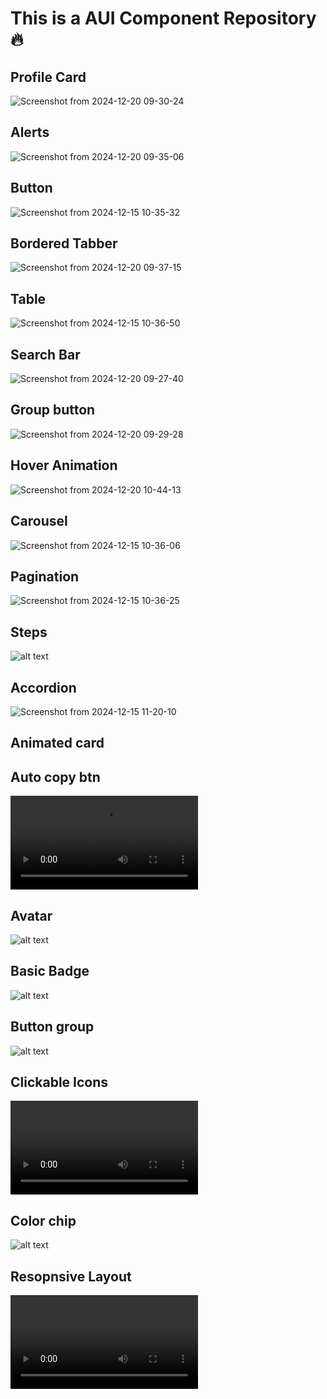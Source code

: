 # This is a AUI Component Repository 🔥

## Profile Card

![Screenshot from 2024-12-20 09-30-24](https://github.com/user-attachments/assets/dfe53ad2-75c8-4659-aac9-a77561f0ce6f)

## Alerts

![Screenshot from 2024-12-20 09-35-06](https://github.com/user-attachments/assets/f861319a-f6cd-4189-b899-60720e1b9dce)

## Button

![Screenshot from 2024-12-15 10-35-32](https://github.com/user-attachments/assets/efd9acd8-2f37-4524-acc8-4324f6023bda)

## Bordered Tabber

![Screenshot from 2024-12-20 09-37-15](https://github.com/user-attachments/assets/97f706d1-862b-4675-9afc-be287384eecd)

## Table

![Screenshot from 2024-12-15 10-36-50](https://github.com/user-attachments/assets/f28e8908-8d5a-41bf-ae65-69e655205f9a)

## Search Bar

![Screenshot from 2024-12-20 09-27-40](https://github.com/user-attachments/assets/6ab45341-d2d8-4a04-ab86-75e3e7828948)

## Group button

![Screenshot from 2024-12-20 09-29-28](https://github.com/user-attachments/assets/6fefa2a4-95c8-4831-8bf6-b37847869c00)

## Hover Animation

![Screenshot from 2024-12-20 10-44-13](https://github.com/user-attachments/assets/d03c7e98-867b-4842-b4b1-a3e5b66f376c)

## Carousel

![Screenshot from 2024-12-15 10-36-06](https://github.com/user-attachments/assets/a1c827c6-667b-4bb4-83bc-a894c62fc00c)

## Pagination

![Screenshot from 2024-12-15 10-36-25](https://github.com/user-attachments/assets/747bafbc-88d9-4222-baf1-571b14df5af5)

## Steps

![alt text](<Screenshot from 2024-12-21 15-19-56.png>)

## Accordion

![Screenshot from 2024-12-15 11-20-10](https://github.com/user-attachments/assets/17fca1d3-ca7f-481d-9bde-18d9f5b36a38)

## Animated card



## Auto copy btn

<video controls src="simplescreenrecorder-2024-12-31_16.55.16.mp4" title="Title"></video>

## Avatar

![alt text](<Screenshot from 2024-12-20 14-40-55.png>)

## Basic Badge

![alt text](<Screenshot from 2024-12-21 22-18-40.png>)

## Button group

![alt text](<Screenshot from 2024-12-20 09-29-28.png>)

## Clickable Icons

<video controls src="simplescreenrecorder-2024-12-28_16.39.18.mp4" title="Title"></video>

## Color chip

![alt text](<Screenshot from 2024-12-21 21-58-10.png>)

## Resopnsive Layout

<video controls src="simplescreenrecorder-2024-12-24_19.08.43.mp4" title="Title"></video>

